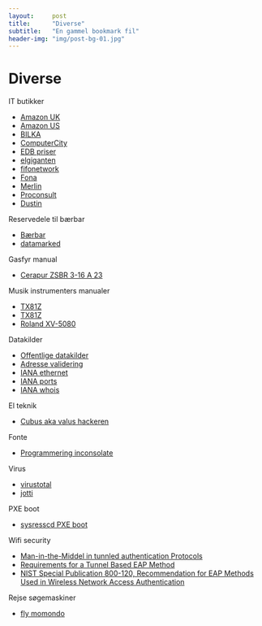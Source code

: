 ```yaml
---
layout:     post
title:      "Diverse"
subtitle:   "En gammel bookmark fil"
header-img: "img/post-bg-01.jpg"
---
```

# Diverse

IT butikker
 * [Amazon UK](http://www.amazon.co.uk)
 * [Amazon US](http://www.amazon.com)
 * [BILKA](http://www.bilka.dk)
 * [ComputerCity](http://www.computercity.dk)
 * [EDB priser](http://www.edbpriser.dk)
 * [elgiganten](http://www.elgiganten.dk)
 * [fifonetwork](http://www.fifonetwork.com)
 * [Fona](http://www.fona.dk)
 * [Merlin](http://www.merlin.dk)
 * [Proconsult](http://www.proconsult.dk)
 * [Dustin](http://www.dustin.dk)
  
Reservedele til bærbar
  * [Bærbar](bærbar.com)
  * [datamarked](datamarked.dk)

Gasfyr manual
  * [Cerapur ZSBR 3-16 A 23](www.bosch-climate.dk/files/201107061116060.4.%20CeraPur%20ZSBR%203-16%207-28%20ZBR%2011-42.pdf)

Musik instrumenters manualer
 * [TX81Z](the-all.org/tx81z/index.html)
 * [TX81Z](www2.yamaha.co.jp/manual/pdf/emi/english/synth/TX81ZE.pdf)
 * [Roland XV-5080](www.rolandus.com/products/productdetails.aspx?ObjectId=274)

Datakilder
  * [Offentlige datakilder](digitaliser.dk/ressourcer?tabContainerResources=tabDatakildeResources#)
  * [Adresse validering](www.ebst.dk/aws)
  * [IANA ethernet](www.iana.org/assignments/ethernet-numbers)
  * [IANA ports](www.iana.org/assignments/port-numbers)
  * [IANA whois](whois.iana.org)

El teknik
  * [Cubus aka valus hackeren](http://cubus-adsl.dk/elteknik/)


Fonte
  * [Programmering inconsolate](http://www.levien.com/type/myfonts/inconsolata.html)

Virus
  * [virustotal](http://www.virustotal.com)
  * [jotti](http://virusscan.jotti.org)
  
PXE boot
  * [sysresscd PXE boot](www.sysresccd.org/Sysresccd-manual-en_Manage_remote_windows_linux_servers_using_SystemRescueCd#How_to_configure_SystemRescueCd_on_your_network)

Wifi security
  * [Man-in-the-Middel in tunnled authentication Protocols](eprint.iacr.org/2002/163)
  * [Requirements for a Tunnel Based EAP Method](www.ietf.org/id/draft-ietf-emu-eaptunnel-req-03.txt)
  * [NIST Special Publication 800-120, Recommendation for EAP Methods Used in Wireless Network Access Authentication](csrc.nist.gov/publications/nistpubs/800-120/sp800-120.pdf)

Rejse søgemaskiner
  * [fly momondo](www.momondo.dk)
  

